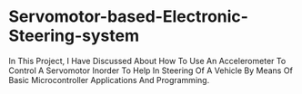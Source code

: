 # Servomotor-based-Electronic-Steering-system
In This Project, I Have Discussed About How To Use An Accelerometer To Control A Servomotor Inorder To Help In Steering Of A Vehicle By Means Of Basic Microcontroller Applications And Programming.
